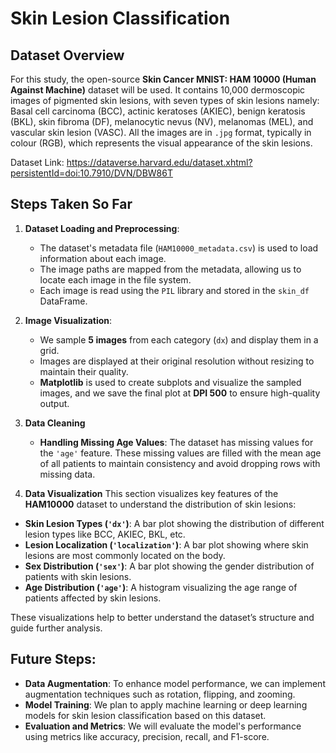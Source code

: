 # Skin Lesion Classification

## Dataset Overview
For this study, the open-source **Skin Cancer MNIST: HAM 10000 (Human Against Machine)** dataset will be used. It contains 10,000 dermoscopic images of pigmented skin lesions, with seven types of skin lesions namely: Basal cell carcinoma (BCC), actinic keratoses (AKIEC), benign keratosis (BKL), skin fibroma (DF), melanocytic nevus (NV), melanomas (MEL), and vascular skin lesion (VASC). All the images are in `.jpg` format, typically in colour (RGB), which represents the visual appearance of the skin lesions.

Dataset Link: https://dataverse.harvard.edu/dataset.xhtml?persistentId=doi:10.7910/DVN/DBW86T


## Steps Taken So Far

1. **Dataset Loading and Preprocessing**:
   - The dataset's metadata file (`HAM10000_metadata.csv`) is used to load information about each image.
   - The image paths are mapped from the metadata, allowing us to locate each image in the file system.
   - Each image is read using the `PIL` library and stored in the `skin_df` DataFrame.

2. **Image Visualization**:
   - We sample **5 images** from each category (`dx`) and display them in a grid.
   - Images are displayed at their original resolution without resizing to maintain their quality.
   - **Matplotlib** is used to create subplots and visualize the sampled images, and we save the final plot at **DPI 500** to ensure high-quality output.

     
3. **Data Cleaning**
   - **Handling Missing Age Values**: The dataset has missing values for the `'age'` feature. These missing values are filled with the mean age of all patients to maintain consistency and avoid dropping rows with missing data.

   
5. **Data Visualization**
This section visualizes key features of the **HAM10000** dataset to understand the distribution of skin lesions:

- **Skin Lesion Types (`'dx'`)**: A bar plot showing the distribution of different lesion types like BCC, AKIEC, BKL, etc.
- **Lesion Localization (`'localization'`)**: A bar plot showing where skin lesions are most commonly located on the body.
- **Sex Distribution (`'sex'`)**: A bar plot showing the gender distribution of patients with skin lesions.
- **Age Distribution (`'age'`)**: A histogram visualizing the age range of patients affected by skin lesions.

These visualizations help to better understand the dataset’s structure and guide further analysis.



## Future Steps:
- **Data Augmentation**: To enhance model performance, we can implement augmentation techniques such as rotation, flipping, and zooming.
- **Model Training**: We plan to apply machine learning or deep learning models for skin lesion classification based on this dataset.
- **Evaluation and Metrics**: We will evaluate the model's performance using metrics like accuracy, precision, recall, and F1-score.

